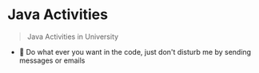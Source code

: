 # Java Activities
> Java Activities in University

- 📢 Do what ever you want in the code, just don't disturb me by sending messages or emails
